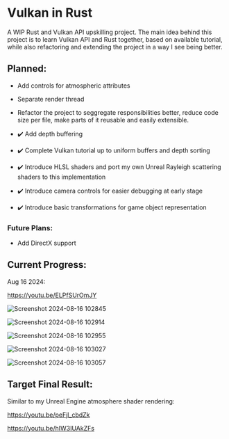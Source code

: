 # Vulkan in Rust
A WIP Rust and Vulkan API upskilling project. 
The main idea behind this project is to learn Vulkan API and Rust together, based on available tutorial, while also refactoring and extending the project in a way I see being better.

## Planned:
- Add controls for atmospheric attributes
- Separate render thread
- Refactor the project to seggregate responsibilities better, reduce code size per file, make parts of it reusable and easily extensible.

- :heavy_check_mark: Add depth buffering
- :heavy_check_mark: Complete Vulkan tutorial up to uniform buffers and depth sorting
- :heavy_check_mark: Introduce HLSL shaders and port my own Unreal Rayleigh scattering shaders to this implementation
- :heavy_check_mark: Introduce camera controls for easier debugging at early stage
- :heavy_check_mark: Introduce basic transformations for game object representation

### Future Plans:
- Add DirectX support


## Current Progress:
Aug 16 2024:

https://youtu.be/ELPfSUrOmJY


![Screenshot 2024-08-16 102845](https://github.com/user-attachments/assets/b2a68a60-8e46-4027-8520-50d0951b9f82)

![Screenshot 2024-08-16 102914](https://github.com/user-attachments/assets/5f8d8740-d7bb-4bfe-8cfb-d5867b61e7a1)

![Screenshot 2024-08-16 102955](https://github.com/user-attachments/assets/556ba0d9-6354-42a2-a988-196ee47b9d73)

![Screenshot 2024-08-16 103027](https://github.com/user-attachments/assets/686ca412-083f-4a78-b0ed-6bc56c8608ed)

![Screenshot 2024-08-16 103057](https://github.com/user-attachments/assets/11aecb25-0a9f-464a-aafe-d4e8625fac24)


## Target Final Result:
Similar to my Unreal Engine atmosphere shader rendering:

https://youtu.be/peFjl_cbdZk

https://youtu.be/hIW3IUAkZFs

